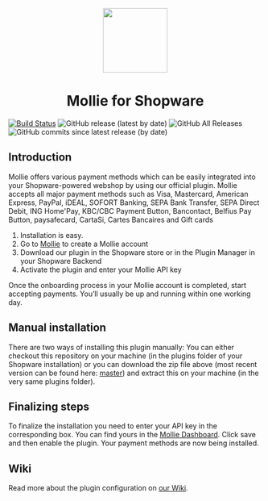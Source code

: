<p align="center">
  <img src="https://info.mollie.com/hubfs/github/shopware/logo.png" width="128" height="128"/>
</p>
<h1 align="center">Mollie for Shopware</h1>

[![Build Status](https://travis-ci.com/mollie/Shopware.svg?branch=master)](https://travis-ci.com/mollie/Shopware) ![GitHub release (latest by date)](https://img.shields.io/github/v/release/mollie/Shopware)  ![GitHub All Releases](https://img.shields.io/github/downloads/mollie/Shopware/total?label=github%20downloads)  ![GitHub commits since latest release (by date)](https://img.shields.io/github/commits-since/mollie/Shopware/latest)



## Introduction

Mollie offers various payment methods which can be easily integrated into your Shopware-powered webshop by using our official plugin. Mollie accepts all major payment methods such as Visa, Mastercard, American Express, PayPal, iDEAL, SOFORT Banking, SEPA Bank Transfer, SEPA Direct Debit, ING Home'Pay, KBC/CBC Payment Button, Bancontact, Belfius Pay Button, paysafecard, CartaSi, Cartes Bancaires and Gift cards

1.  Installation is easy.
2.  Go to  [Mollie](https://www.mollie.com/signup/)  to create a Mollie account
3.  Download our plugin in the Shopware store or in the Plugin Manager in your Shopware Backend
4.  Activate the plugin and enter your Mollie API key

Once the onboarding process in your Mollie account is completed, start accepting payments. You’ll usually be up and running within one working day.


## Manual installation
There are two ways of installing this plugin manually: You can either checkout this repository on your machine (in the plugins folder of your Shopware installation) or you can download the zip file above (most recent version can be found here: [master](https://github.com/mollie/Shopware/archive/master.zip)) and extract this on your machine (in the very same plugins folder).
## Finalizing steps
To finalize the installation you need to enter your API key in the corresponding box. You can find yours in the [Mollie Dashboard](https://www.mollie.com/dashboard/payments). Click save and then enable the plugin. Your payment methods are now being installed.
## Wiki
Read more about the plugin configuration on [our Wiki](https://github.com/mollie/Shopware/wiki).